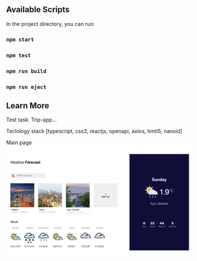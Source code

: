 ## Available Scripts

In the project directory, you can run:
### `npm start`
### `npm test`
### `npm run build`
### `npm run eject`

## Learn More
Test task. Trip-app...

Teclology stack [typescript, css3, reactjs, openapi, axios, hmtl5, nanoid]

Main page
![Main page](https://github.com/darynakarmazin/trip-app/raw/main/src/img/img-1.png)



